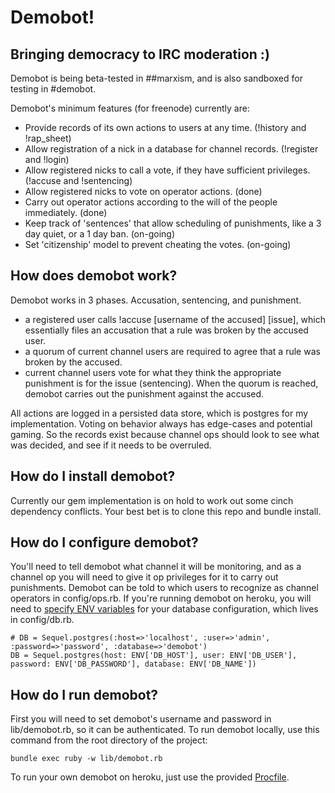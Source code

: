 # Demobot!
## Bringing democracy to IRC moderation :)

Demobot is being beta-tested in ##marxism, and is also sandboxed for testing in #demobot.

Demobot's minimum features (for freenode) currently are:

* Provide records of its own actions to users at any time. (!history and !rap_sheet)
* Allow registration of a nick in a database for channel records. (!register and !login)
* Allow registered nicks to call a vote, if they have sufficient privileges. (!accuse and !sentencing)
* Allow registered nicks to vote on operator actions. (done)
* Carry out operator actions according to the will of the people immediately. (done)
* Keep track of 'sentences' that allow scheduling of punishments, like a 3 day quiet, or a 1 day ban. (on-going)
* Set 'citizenship' model to prevent cheating the votes. (on-going)

## How does demobot work?
Demobot works in 3 phases. Accusation, sentencing, and punishment.

* a registered user calls !accuse [username of the accused] [issue], which essentially files an accusation that a rule was broken by the accused user.
* a quorum of current channel users are required to agree that a rule was broken by the accused.
* current channel users vote for what they think the appropriate punishment is for the issue (sentencing). When the quorum is reached, demobot carries out the punishment against the accused.

All actions are logged in a persisted data store, which is postgres for my implementation. Voting on behavior always has edge-cases and potential gaming. So the records exist because channel ops should look to see what was decided, and see if it needs to be overruled.

## How do I install demobot?
Currently our gem implementation is on hold to work out some cinch dependency conflicts. Your best bet is to clone this repo and bundle install.

## How do I configure demobot?
You'll need to tell demobot what channel it will be monitoring, and as a channel op you will need to give it op privileges for it to carry out punishments. Demobot can be told to which users to recognize as channel operators in config/ops.rb. If you're running demobot on heroku, you will need to [specify ENV variables](https://devcenter.heroku.com/articles/config-vars) for your database configuration, which lives in config/db.rb.

	# DB = Sequel.postgres(:host=>'localhost', :user=>'admin', :password=>'password', :database=>'demobot')
	DB = Sequel.postgres(host: ENV['DB_HOST'], user: ENV['DB_USER'], password: ENV['DB_PASSWORD'], database: ENV['DB_NAME'])

## How do I run demobot?
First you will need to set demobot's username and password in lib/demobot.rb, so it can be authenticated. To run demobot locally, use this command from the root directory of the project:

	bundle exec ruby -w lib/demobot.rb

To run your own demobot on heroku, just use the provided [Procfile](https://devcenter.heroku.com/articles/procfile).
